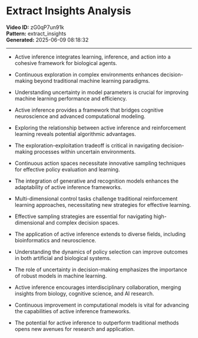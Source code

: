 # Extract Insights Analysis

**Video ID:** zG0qP7un91k  
**Pattern:** extract_insights  
**Generated:** 2025-06-09 08:18:32  

---

- Active inference integrates learning, inference, and action into a cohesive framework for biological agents.
  
- Continuous exploration in complex environments enhances decision-making beyond traditional machine learning paradigms.

- Understanding uncertainty in model parameters is crucial for improving machine learning performance and efficiency.

- Active inference provides a framework that bridges cognitive neuroscience and advanced computational modeling.

- Exploring the relationship between active inference and reinforcement learning reveals potential algorithmic advantages.

- The exploration-exploitation tradeoff is critical in navigating decision-making processes within uncertain environments.

- Continuous action spaces necessitate innovative sampling techniques for effective policy evaluation and learning.

- The integration of generative and recognition models enhances the adaptability of active inference frameworks.

- Multi-dimensional control tasks challenge traditional reinforcement learning approaches, necessitating new strategies for effective learning.

- Effective sampling strategies are essential for navigating high-dimensional and complex decision spaces.

- The application of active inference extends to diverse fields, including bioinformatics and neuroscience.

- Understanding the dynamics of policy selection can improve outcomes in both artificial and biological systems.

- The role of uncertainty in decision-making emphasizes the importance of robust models in machine learning.

- Active inference encourages interdisciplinary collaboration, merging insights from biology, cognitive science, and AI research.

- Continuous improvement in computational models is vital for advancing the capabilities of active inference frameworks.

- The potential for active inference to outperform traditional methods opens new avenues for research and application.